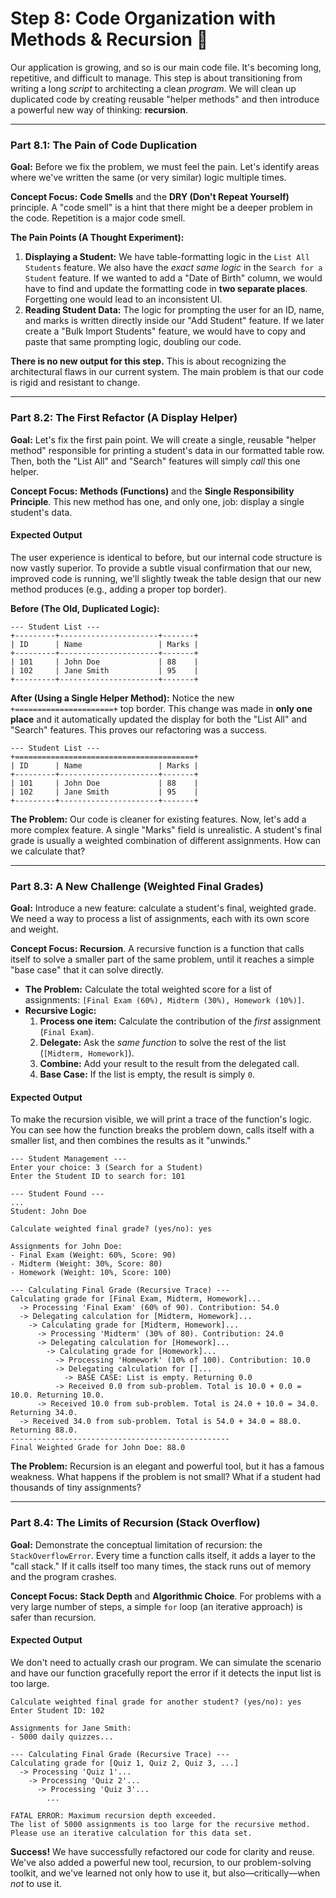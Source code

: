 # Step 8: Code Organization with Methods & Recursion 🧠

Our application is growing, and so is our main code file. It's becoming long, repetitive, and difficult to manage. This step is about transitioning from writing a long *script* to architecting a clean *program*. We will clean up duplicated code by creating reusable "helper methods" and then introduce a powerful new way of thinking: **recursion**.

---

### Part 8.1: The Pain of Code Duplication

**Goal:** Before we fix the problem, we must feel the pain. Let's identify areas where we've written the same (or very similar) logic multiple times.

**Concept Focus:** **Code Smells** and the **DRY (Don't Repeat Yourself)** principle. A "code smell" is a hint that there might be a deeper problem in the code. Repetition is a major code smell.

**The Pain Points (A Thought Experiment):**
1.  **Displaying a Student:** We have table-formatting logic in the `List All Students` feature. We also have the *exact same logic* in the `Search for a Student` feature. If we wanted to add a "Date of Birth" column, we would have to find and update the formatting code in **two separate places**. Forgetting one would lead to an inconsistent UI.
2.  **Reading Student Data:** The logic for prompting the user for an ID, name, and marks is written directly inside our "Add Student" feature. If we later create a "Bulk Import Students" feature, we would have to copy and paste that same prompting logic, doubling our code.

**There is no new output for this step.** This is about recognizing the architectural flaws in our current system. The main problem is that our code is rigid and resistant to change.

---

### Part 8.2: The First Refactor (A Display Helper)

**Goal:** Let's fix the first pain point. We will create a single, reusable "helper method" responsible for printing a student's data in our formatted table row. Then, both the "List All" and "Search" features will simply *call* this one helper.

**Concept Focus:** **Methods (Functions)** and the **Single Responsibility Principle**. This new method has one, and only one, job: display a single student's data.

#### Expected Output

The user experience is identical to before, but our internal code structure is now vastly superior. To provide a subtle visual confirmation that our new, improved code is running, we'll slightly tweak the table design that our new method produces (e.g., adding a proper top border).

**Before (The Old, Duplicated Logic):**
```console
--- Student List ---
+---------+----------------------+-------+
| ID      | Name                 | Marks |
+---------+----------------------+-------+
| 101     | John Doe             | 88    |
| 102     | Jane Smith           | 95    |
+---------+----------------------+-------+
```

**After (Using a Single Helper Method):**
Notice the new `+======================+` top border. This change was made in **only one place** and it automatically updated the display for both the "List All" and "Search" features. This proves our refactoring was a success.

```console
--- Student List ---
+========================================+
| ID      | Name                 | Marks |
+---------+----------------------+-------+
| 101     | John Doe             | 88    |
| 102     | Jane Smith           | 95    |
+---------+----------------------+-------+
```

**The Problem:** Our code is cleaner for existing features. Now, let's add a more complex feature. A single "Marks" field is unrealistic. A student's final grade is usually a weighted combination of different assignments. How can we calculate that?

---

### Part 8.3: A New Challenge (Weighted Final Grades)

**Goal:** Introduce a new feature: calculate a student's final, weighted grade. We need a way to process a list of assignments, each with its own score and weight.

**Concept Focus:** **Recursion**. A recursive function is a function that calls itself to solve a smaller part of the same problem, until it reaches a simple "base case" that it can solve directly.
* **The Problem:** Calculate the total weighted score for a list of assignments: `[Final Exam (60%), Midterm (30%), Homework (10%)]`.
* **Recursive Logic:**
    1.  **Process one item:** Calculate the contribution of the *first* assignment (`Final Exam`).
    2.  **Delegate:** Ask the *same function* to solve the rest of the list (`[Midterm, Homework]`).
    3.  **Combine:** Add your result to the result from the delegated call.
    4.  **Base Case:** If the list is empty, the result is simply `0`.

#### Expected Output

To make the recursion visible, we will print a trace of the function's logic. You can see how the function breaks the problem down, calls itself with a smaller list, and then combines the results as it "unwinds."



```console
--- Student Management ---
Enter your choice: 3 (Search for a Student)
Enter the Student ID to search for: 101

--- Student Found ---
...
Student: John Doe

Calculate weighted final grade? (yes/no): yes

Assignments for John Doe:
- Final Exam (Weight: 60%, Score: 90)
- Midterm (Weight: 30%, Score: 80)
- Homework (Weight: 10%, Score: 100)

--- Calculating Final Grade (Recursive Trace) ---
Calculating grade for [Final Exam, Midterm, Homework]...
  -> Processing 'Final Exam' (60% of 90). Contribution: 54.0
  -> Delegating calculation for [Midterm, Homework]...
    -> Calculating grade for [Midterm, Homework]...
      -> Processing 'Midterm' (30% of 80). Contribution: 24.0
      -> Delegating calculation for [Homework]...
        -> Calculating grade for [Homework]...
          -> Processing 'Homework' (10% of 100). Contribution: 10.0
          -> Delegating calculation for []...
            -> BASE CASE: List is empty. Returning 0.0
          -> Received 0.0 from sub-problem. Total is 10.0 + 0.0 = 10.0. Returning 10.0.
      -> Received 10.0 from sub-problem. Total is 24.0 + 10.0 = 34.0. Returning 34.0.
  -> Received 34.0 from sub-problem. Total is 54.0 + 34.0 = 88.0. Returning 88.0.
-------------------------------------------------
Final Weighted Grade for John Doe: 88.0
```

**The Problem:** Recursion is an elegant and powerful tool, but it has a famous weakness. What happens if the problem is not small? What if a student had thousands of tiny assignments?

---

### Part 8.4: The Limits of Recursion (Stack Overflow)

**Goal:** Demonstrate the conceptual limitation of recursion: the `StackOverflowError`. Every time a function calls itself, it adds a layer to the "call stack." If it calls itself too many times, the stack runs out of memory and the program crashes.

**Concept Focus:** **Stack Depth** and **Algorithmic Choice**. For problems with a very large number of steps, a simple `for` loop (an iterative approach) is safer than recursion.

#### Expected Output

We don't need to actually crash our program. We can simulate the scenario and have our function gracefully report the error if it detects the input list is too large.

```console
Calculate weighted final grade for another student? (yes/no): yes
Enter Student ID: 102

Assignments for Jane Smith:
- 5000 daily quizzes...

--- Calculating Final Grade (Recursive Trace) ---
Calculating grade for [Quiz 1, Quiz 2, Quiz 3, ...]
  -> Processing 'Quiz 1'...
    -> Processing 'Quiz 2'...
      -> Processing 'Quiz 3'...
        ...

FATAL ERROR: Maximum recursion depth exceeded.
The list of 5000 assignments is too large for the recursive method.
Please use an iterative calculation for this data set.
```

**Success!** We have successfully refactored our code for clarity and reuse. We've also added a powerful new tool, recursion, to our problem-solving toolkit, and we've learned not only how to use it, but also—critically—when *not* to use it. 
